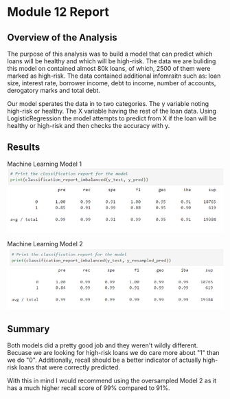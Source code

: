 # Module 12 Report

## Overview of the Analysis

The purpose of this analysis was to build a model that can predict which loans will be healthy and which will be high-risk. The data we are buliding this model on contained almost 80k loans, of which, 2500 of them were marked as high-risk. The data contained additional infomraitn such as: loan size, interest rate, borrower income, debt to income, number of accounts, derogatory marks and total debt.

Our model sperates the data in to two categories. The y variable noting high-risk or healthy. The X variable having the rest of the loan data. Using LogisticRegression the model attempts to predict from X if the loan will be healthy or high-risk and then checks the accuracy with y.

## Results

Machine Learning Model 1
![model1](Images/confusionmatrix.PNG)

Machine Learning Model 2
![model2](Images/oversampled.PNG)

## Summary
Both models did a pretty good job and they weren't wildly different.  Becuase we are looking for high-risk loans we do care more about "1" than we do "0".  Additionally, recall should be a better indicator of actually high-risk loans that were correctly predicted.

With this in mind I would recommend using the oversampled Model 2 as it has a much higher recall score of 99% compared to 91%.
